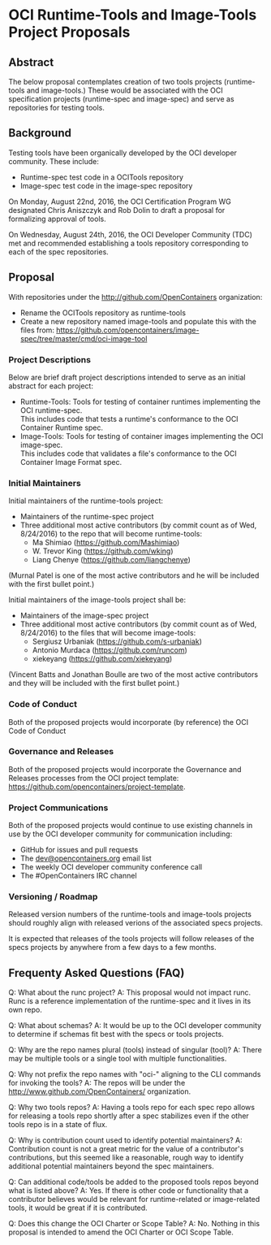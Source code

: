 # OCI Runtime-Tools and Image-Tools Project Proposals

## Abstract
The below proposal contemplates creation of two tools projects (runtime-tools and image-tools.)
These would be associated with the OCI specification projects (runtime-spec and image-spec) and serve as repositories for testing  tools. 

## Background
Testing tools have been organically developed by the OCI developer community.
These include:
* Runtime-spec test code in a OCITools repository
* Image-spec test code in the image-spec repository

On Monday, August 22nd, 2016, the OCI Certification Program WG designated Chris Aniszczyk and Rob Dolin to draft a proposal for formalizing approval of tools.

On Wednesday, August 24th, 2016, the OCI Developer Community (TDC) met and recommended establishing a tools repository corresponding to each of the spec repositories.  

## Proposal
With repositories under the http://github.com/OpenContainers organization:
* Rename the OCITools repository as runtime-tools
* Create a new repository named image-tools and populate this with the files from: https://github.com/opencontainers/image-spec/tree/master/cmd/oci-image-tool

### Project Descriptions
Below are brief draft project descriptions intended to serve as an initial abstract for each project:
* Runtime-Tools: Tools for testing of container runtimes implementing the OCI runtime-spec.  
This includes code that tests a runtime's conformance to the OCI Container Runtime spec.
* Image-Tools: Tools for testing of container images implementing the OCI image-spec.  
This includes code that validates a file's conformance to the OCI Container Image Format spec.  

### Initial Maintainers
Initial maintainers of the runtime-tools project:
* Maintainers of the runtime-spec project
* Three additional most active contributors (by commit count as of Wed, 8/24/2016) to the repo that will become runtime-tools:
  - Ma Shimiao (https://github.com/Mashimiao)
  - W. Trevor King (https://github.com/wking)
  - Liang Chenye (https://github.com/liangchenye)

(Murnal Patel is one of the most active contributors and he will be included with the first bullet point.)

Initial maintainers of the image-tools project shall be:
* Maintainers of the image-spec project
* Three additional most active contributors (by commit count as of Wed, 8/24/2016) to the files that will become image-tools:
  - Sergiusz Urbaniak (https://github.com/s-urbaniak)
  - Antonio Murdaca (https://github.com/runcom)
  - xiekeyang (https://github.com/xiekeyang)

(Vincent Batts and Jonathan Boulle are two of the most active contributors and they will be included with the first bullet point.)

### Code of Conduct
Both of the proposed projects would incorporate (by reference) the OCI Code of Conduct

### Governance and Releases
Both of the proposed projects would incorporate the Governance and Releases processes from the OCI project template: https://github.com/opencontainers/project-template.

### Project Communications
Both of the proposed projects would continue to use existing channels in use by the OCI developer community for communication including:
* GitHub for issues and pull requests
* The dev@opencontainers.org email list
* The weekly OCI developer community conference call
* The #OpenContainers IRC channel

### Versioning / Roadmap
Released version numbers of the runtime-tools and image-tools projects should roughly align with released verions of the associated specs projects.

It is expected that releases of the tools projects will follow releases of the specs projects by anywhere from a few days to a few months.

## Frequenty Asked Questions (FAQ)
Q: What about the runc project?
A: This proposal would not impact runc.  
Runc is a reference implementation of the runtime-spec and it lives in its own repo.

Q: What about schemas?
A: It would be up to the OCI developer community to determine if schemas fit best with the specs or tools projects.

Q: Why are the repo names plural (tools) instead of singular (tool)?
A: There may be multiple tools or a single tool with multiple functionalities.

Q: Why not prefix the repo names with "oci-" aligning to the CLI commands for invoking the tools?
A: The repos will be under the http://www.github.com/OpenContainers/ organization.

Q: Why two tools repos?
A: Having a tools repo for each spec repo allows for releasing a tools repo shortly after a spec stabilizes even if the other tools repo is in a state of flux.

Q: Why is contribution count used to identify potential maintainers?
A: Contribution count is not a great metric for the value of a contributor's contributions, but this seemed like a reasonable, rough way to identify additional potential maintainers beyond the spec maintainers.  

Q: Can additional code/tools be added to the proposed tools repos beyond what is listed above?
A: Yes.  If there is other code or functionality that a contributor believes would be relevant for runtime-related or image-related tools, it would be great if it is contributed.

Q: Does this change the OCI Charter or Scope Table?
A: No.  Nothing in this proposal is intended to amend the OCI Charter or OCI Scope Table.
